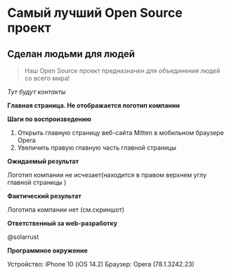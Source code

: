 # Самый лучший Open Source проект

## Сделан людьми для людей

> Наш Open Source проект предназначен для объединения людей со всего мира!

_Тут будут контакты_

**Главная страница. Не отображается логотип компании**

**Шаги по воспроизведению**
1. Открыть главную страницу веб-сайта Mitten в мобильном браузере Opera
2. Увеличить правую главную часть главной страницы

**Ожидаемый результат**

Логотип компании не исчезает(находится в правом верхнем углу главной страницы )

**Фактический результат**

Логотипа компании нет (см.скриншот)

**Ответственный за web-разработку**

@solarrust 

**Программное окружение**

Устройство: iPhone 10 (iOS 14.2)
Браузер: Opera (78.1.3242.23)


